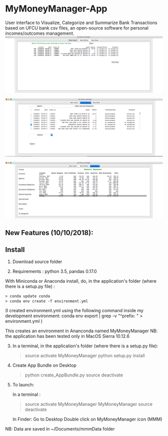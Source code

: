 # MyMoneyManager-App

User interface to Visualize, Categorize and Summarize Bank Transactions based on UFCU bank csv files, an open-source software for personal incomes/outcomes management.
![screenshot](screenshots/screenshot1.png)

![screenshot](screenshots/screenshot2.png)

![screenshot](screenshots/screenshot3.png)

New Features (10/10/2018):
------------------------


Install
----------------------
1) Download source folder

2) Requirements : python 3.5, pandas 0.17.0

With Miniconda or Anaconda install, do, in the application's folder (where there is a setup.py file) :

    > conda update conda
    > conda env create -f environment.yml

(I created environment.yml using the following command inside my development environment: conda env export | grep -v "^prefix: " > environment.yml )

This creates an environment in Ananconda named MyMoneyManager
NB: the application has been tested only in MacOS Sierra 10.12.6

3) In a terminal, in the application's folder (where there is a setup.py file):

    > source activate MyMoneyManager
    > python setup.py install

4) Create App Bundle on Desktop  
    > python create_AppBundle.py
    > source deactivate


5) To launch:

   In a terminal :
    > source activate MyMoneyManager
    > MyMoneyManager
    > source deactivate

   In Finder:
     Go to Desktop
     Double click on MyMoneyManager icon (MMM)

NB: Data are saved in ~/Documents/mmmData folder
